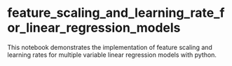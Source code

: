 # feature_scaling_and_learning_rate_for_linear_regression_models
This notebook demonstrates the implementation of feature scaling and learning rates for multiple variable linear regression models with python.
